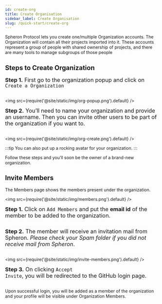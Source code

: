 ```yaml
---
id: create-org
title: Create Organisation
sidebar_label: Create Organisation
slug: /quick-start/create-org
---
```


Spheron Protocol lets you create one/multiple Organization accounts. The Organization will contain all their projects imported into it.
These accounts represent a group of people with shared ownership of projects, and there are many tools to manage subgroups of those people

## Steps to Create Organization

<font size="4"> <b>Step 1.</b> First go to the organization popup and click on <code>Create a Organization</code> </font> <br/><br/>

<img src={require('@site/static/img/org-popup.png').default} />

<font size="4"> <b>Step 2.</b> You’ll need to name your organization and provide an username. Then you can invite other users to be part of the organization if you want to. </font> <br/><br/>

<img src={require('@site/static/img/org-create.png').default} />

:::tip
You can also put up a rocking avatar for your organization.
:::

Follow these steps and you’ll soon be the owner of a brand-new organization.

## Invite Members

The Members page shows the members present under the organization.

<img src={require('@site/static/img/members.png').default} />

<font size="4"> <b>Step 1.</b> Click on <code>Add Members</code> and put the <b>email id</b> of the member to be added to the organization. </font> <br/><br/>

<font size="4"> <b>Step 2.</b> The member will receive an invitation mail from Spheron. <i>Please check your Spam folder if you did not receive mail from Spheron</i>. </font> <br/><br/>

<img src={require('@site/static/img/invite-members.png').default} />

<font size="4"> <b>Step 3.</b> On clicking <code>Accept Invite</code>, you will be redirected to the GitHub login page. </font> <br/><br/>

Upon successful login, you will be added as a member of the organization and your profile will be visible under Organization Members.
